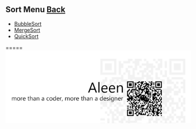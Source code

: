## Sort Menu	[Back](./../Algorithmn%20Menu.md)
* [BubbleSort](./BubbleSort/BubbleSort.md)
* [MergeSort](./MergeSort/MergeSort.md)
* [QuickSort](./QuickSort/QuickSort.md)

=====
<a href="http://aleen42.github.io/" target="_blank" ><img src="./../../pic/tail.gif"></a>
